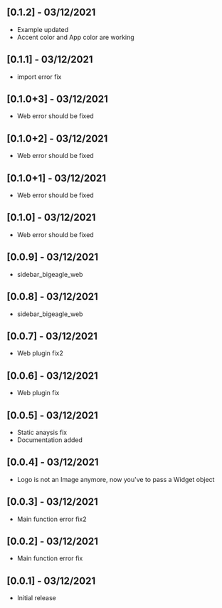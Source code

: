 ## [0.1.2] - 03/12/2021

* Example updated
* Accent color and App color are working

## [0.1.1] - 03/12/2021

* import error fix

## [0.1.0+3] - 03/12/2021

* Web error should be fixed


## [0.1.0+2] - 03/12/2021

* Web error should be fixed

## [0.1.0+1] - 03/12/2021

* Web error should be fixed

## [0.1.0] - 03/12/2021

* Web error should be fixed

## [0.0.9] - 03/12/2021

* sidebar_bigeagle_web

## [0.0.8] - 03/12/2021

* sidebar_bigeagle_web

## [0.0.7] - 03/12/2021

* Web plugin fix2

## [0.0.6] - 03/12/2021

* Web plugin fix

## [0.0.5] - 03/12/2021

* Static anaysis fix
* Documentation added

## [0.0.4] - 03/12/2021

* Logo is not an Image anymore, now you've to pass a Widget object

## [0.0.3] - 03/12/2021

* Main function error fix2

## [0.0.2] - 03/12/2021

* Main function error fix

## [0.0.1] - 03/12/2021

* Initial release

